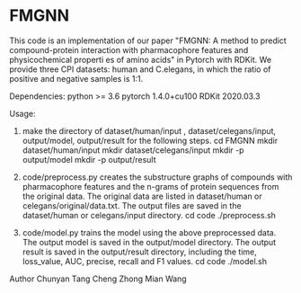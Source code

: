 # FMGNN
This code is an implementation of our paper "FMGNN: A method to predict compound-protein interaction with pharmacophore features and physicochemical properti
es of amino acids" in Pytorch with RDKit. We provide three CPI datasets: human and C.elegans, in which the ratio of positive and negative samples is 
1:1.

Dependencies:
python >= 3.6
pytorch 1.4.0+cu100
RDKit 2020.03.3

Usage:

1. make the directory of dataset/human/input , dataset/celegans/input, output/model, output/result for the following steps.
   cd FMGNN
   mkdir dataset/human/input
   mkdir dataset/celegans/input
   mkdir -p output/model
   mkdir -p output/result


2.  code/preprocess.py creates the substructure graphs of compounds with pharmacophore features and the n-grams of protein sequences from the original data. 
The original data are listed in dataset/human or celegans/original/data.txt. The output files are saved in the dataset/human or celegans/input directory.
    cd code
    ./preprocess.sh

3.  code/model.py trains the model using the above preprocessed data. The output model is saved in the output/model directory. The output result is saved in 
the output/result directory, including the time, loss_value, AUC, precise, recall and F1 values. 
    cd code
    ./model.sh

Author
Chunyan Tang
Cheng Zhong
Mian Wang
